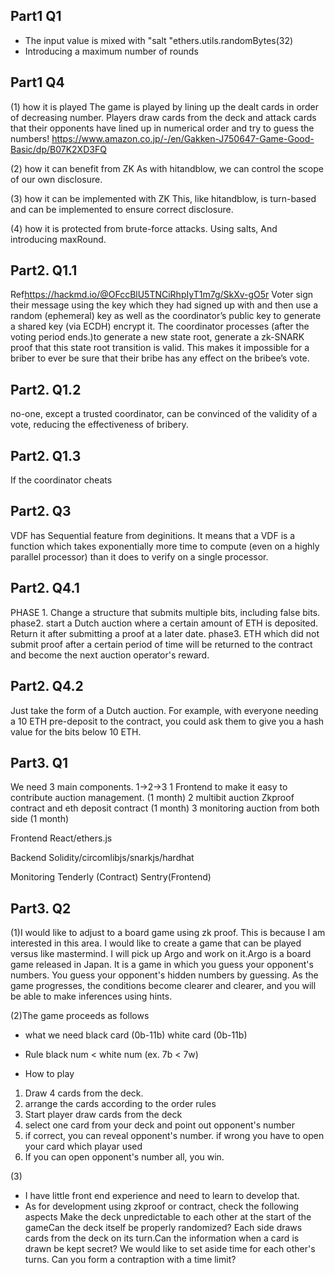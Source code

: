 ## Part1 Q1
- The input value is mixed with "salt "ethers.utils.randomBytes(32)
- Introducing a maximum number of rounds

## Part1 Q4
(1) how it is played
The game is played by lining up the dealt cards in order of decreasing number.
Players draw cards from the deck and attack cards that their opponents have lined up in numerical order and try to guess the numbers!
<https://www.amazon.co.jp/-/en/Gakken-J750647-Game-Good-Basic/dp/B07K2XD3FQ>

(2) how it can benefit from ZK
As with hitandblow, we can control the scope of our own disclosure.

(3) how it can be implemented with ZK
This, like hitandblow, is turn-based and can be implemented to ensure correct disclosure.

(4) how it is protected from brute-force attacks.
Using salts, And introducing maxRound.

## Part2. Q1.1
Ref<https://hackmd.io/@OFccBlU5TNCiRhpIyT1m7g/SkXv-gO5r>
Voter sign their message using the key which they had signed up with and then use a random (ephemeral) key as well as the coordinator’s public key to generate a shared key (via ECDH) encrypt it.
The coordinator processes (after the voting period ends.)to generate a new state root,
generate a zk-SNARK proof that this state root transition is valid.
This makes it impossible for a briber to ever be sure that their bribe has any effect on the bribee’s vote.

## Part2. Q1.2
no-one, except a trusted coordinator, can be convinced of the validity of a vote, reducing the effectiveness of bribery.

## Part2. Q1.3
If the coordinator cheats

## Part2. Q3
VDF has Sequential feature from deginitions.
It means that a VDF is a function which takes exponentially more time to compute (even on a highly parallel processor) than it does to verify on a single processor.
 
## Part2. Q4.1
PHASE 1. 
Change a structure that submits multiple bits, including false bits.
phase2. 
start a Dutch auction where a certain amount of ETH is deposited. Return it after submitting a proof at a later date.
phase3. 
ETH which did not submit proof after a certain period of time will be returned to the contract and become the next auction operator's reward.

## Part2. Q4.2
Just take the form of a Dutch auction. For example, with everyone needing a 10 ETH pre-deposit to the contract, you could ask them to give you a hash value for the bits below 10 ETH.

## Part3. Q1
We need 3 main components. 1->2->3
1 Frontend to make it easy to contribute auction management. (1 month)
2 multibit auction Zkproof contract and eth deposit contract (1 month)
3 monitoring auction from both side
(1 month)

Frontend
React/ethers.js

Backend
Solidity/circomlibjs/snarkjs/hardhat

Monitoring
Tenderly (Contract)
Sentry(Frontend)

## Part3. Q2
(1)I would like to adjust to a board game using zk proof. This is because I am interested in this area.
I would like to create a game that can be played versus like mastermind. I will pick up Argo and work on it.Argo is a board game released in Japan. It is a game in which you guess your opponent's numbers. You guess your opponent's hidden numbers by guessing. As the game progresses, the conditions become clearer and clearer, and you will be able to make inferences using hints.

(2)The game proceeds as follows
- what we need
black card (0b-11b) 
white card (0b-11b)

- Rule
black num < white num (ex. 7b < 7w)

- How to play
1. Draw 4 cards from the deck.
2. arrange the cards according to the order rules
3. Start player draw cards from the deck
4. select one card from your deck and point out opponent's number
5. if correct, you can reveal opponent's number. if wrong you have to open your card which playar used
6. If you can open opponent's number all, you win.

(3)
- I have little front end experience and need to learn to develop that.
- As for development using zkproof or contract, check the following aspects
Make the deck unpredictable to each other at the start of the gameCan the deck itself be properly randomized?
Each side draws cards from the deck on its turn.Can the information when a card is drawn be kept secret?
We would like to set aside time for each other's turns. Can you form a contraption with a time limit?
